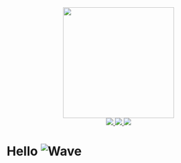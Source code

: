 <div id="header" align="center">
<img src="https://media.giphy.com/media/f3CtEsJ72j86DIumaJ/giphy.gif" width="250"/>
</div>
<div id="badges" align="center">
 <a href="http://discordapp.com/users/dvistic#9561" alt="Link to Discord">
<img src="https://img.shields.io/badge/Discord-5865F2?logo=discord&logoColor=white&style=for-the-badge">
  </a>
  <a href="https://mail.google.com/mail/u/0/?tab=wm#inbox?compose=GTvVlcSKjRJfgcZgphFkJjcjfrsTfPGJNFXrqmxlTNNSRkCSwPSHBzPtdsvrgKJjKrPXfJkqtCCQg" alt="Link to E-mail">
<img src="https://img.shields.io/badge/Gmail-lightblue?logo=gmail&logoColor=none&style=for-the-badge">
</a>
 <a href="https://www.linkedin.com/in/deividas-ansius-5833a4214" alt="Link to LinkedIn">
<img src="https://img.shields.io/badge/LinkedIn-blue?logo=linkedin&logoColor=white&style=for-the-badge">
 </a>
</div>
<h1>Hello 
 <img src="https://giphy.com/gifs/hello-psychedelic-hand-UrQS3c4UKGEZnkJM7l" alt="Wave">
</h1>
<!---
Dvistic/Dvistic is a ✨ special ✨ repository because its `README.md` (this file) appears on your GitHub profile.
You can click the Preview link to take a look at your changes.
- 👋 Hi, I’m @Dvistic
- 👀 I’m interested in web development.
- 🌱 I’m currently learning JavaScript programming language.
- 💞️ I’m looking to collaborate on ...
- 📫 How to reach me ...
--->
